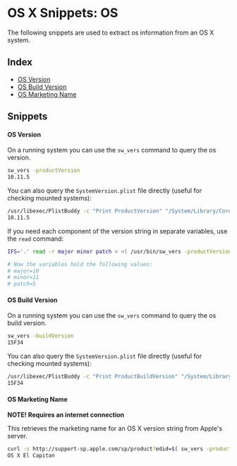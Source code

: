 # OS X Snippets: OS 

The following snippets are used to extract os information from an OS X system.

## Index

* [OS Version](https://github.com/erikberglund/Scripts/blob/master/snippets/osx_os.md#os-version)
* [OS Build Version](https://github.com/erikberglund/Scripts/blob/master/snippets/osx_os.md#os-build-version)
* [OS Marketing Name](https://github.com/erikberglund/Scripts/blob/master/snippets/osx_os.md#os-marketing-name)

## Snippets

#### OS Version

On a running system you can use the `sw_vers` command to query the os version.

```bash
sw_vers -productVersion
10.11.5
```

You can also query the `SystemVersion.plist` file directly (useful for checking mounted systems):

```bash
/usr/libexec/PlistBuddy -c "Print ProductVersion" "/System/Library/CoreServices/SystemVersion.plist"
10.11.5
```

If you need each component of the version string in separate variables, use the `read` command:

```bash
IFS='.' read -r major minor patch < <( /usr/bin/sw_vers -productVersion )

# Now the variables hold the following values:
# major=10
# minor=11
# patch=5
```

#### OS Build Version

On a running system you can use the `sw_vers` command to query the os build version.

```bash
sw_vers -buildVersion
15F34
```

You can also query the `SystemVersion.plist` file directly (useful for checking mounted systems):

```bash
/usr/libexec/PlistBuddy -c "Print ProductBuildVersion" "/System/Library/CoreServices/SystemVersion.plist"
15F34
```

#### OS Marketing Name

**NOTE! Requires an internet connection**

This retrieves the marketing name for an OS X version string from Apple's server.

```bash
curl -s http://support-sp.apple.com/sp/product?edid=$( sw_vers -productVersion ) | xpath '/root/configCode/text()' 2>/dev/null
OS X El Capitan
```